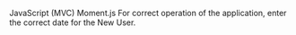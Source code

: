 JavaScript (MVC) Moment.js
For correct operation of the application, enter the correct date for the New User.
